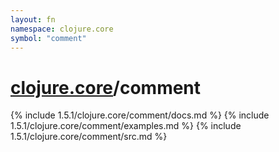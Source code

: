 ```yaml
---
layout: fn
namespace: clojure.core
symbol: "comment"
---
```


# [clojure.core](../)/comment

{% include 1.5.1/clojure.core/comment/docs.md %}
{% include 1.5.1/clojure.core/comment/examples.md %}
{% include 1.5.1/clojure.core/comment/src.md %}

